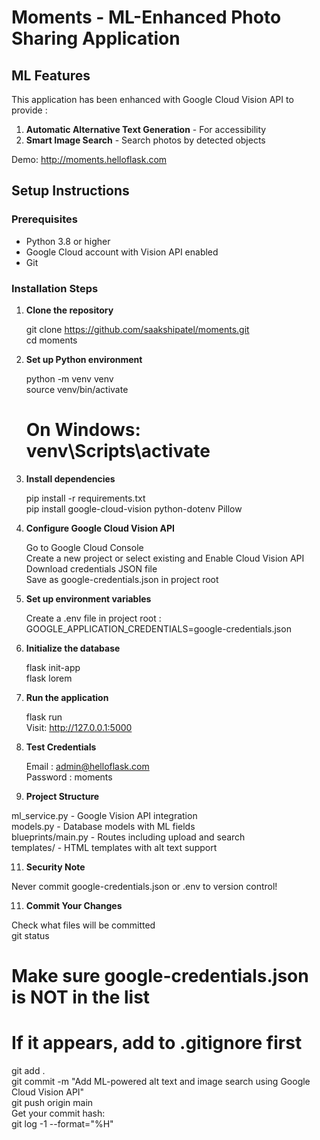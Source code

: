 # Moments - ML-Enhanced Photo Sharing Application

## ML Features
This application has been enhanced with Google Cloud Vision API to provide :
1. **Automatic Alternative Text Generation** - For accessibility
2. **Smart Image Search** - Search photos by detected objects

Demo: http://moments.helloflask.com

## Setup Instructions

### Prerequisites
- Python 3.8 or higher
- Google Cloud account with Vision API enabled
- Git

### Installation Steps

1. **Clone the repository**

   git clone https://github.com/saakshipatel/moments.git <br>
   cd moments

3. **Set up Python environment**

   python -m venv venv <br>
   source venv/bin/activate <br>  
   # On Windows: venv\Scripts\activate

4. **Install dependencies**

   pip install -r requirements.txt <br>
   pip install google-cloud-vision python-dotenv Pillow

5. **Configure Google Cloud Vision API**

   Go to Google Cloud Console <br>
   Create a new project or select existing and Enable Cloud Vision API <br>
   Download credentials JSON file <br>
   Save as google-credentials.json in project root <br>

6. **Set up environment variables**

   Create a .env file in project root : <br>
   GOOGLE_APPLICATION_CREDENTIALS=google-credentials.json

7. **Initialize the database**

   flask init-app <br>
   flask lorem 

8. **Run the application**

   flask run <br>
   Visit: http://127.0.0.1:5000

9. **Test Credentials**

   Email : admin@helloflask.com <br>
   Password : moments

10. **Project Structure**

   ml_service.py - Google Vision API integration <br>
   models.py - Database models with ML fields <br>
   blueprints/main.py - Routes including upload and search <br>
   templates/ - HTML templates with alt text support

11. **Security Note**

   Never commit google-credentials.json or .env to version control!

11. **Commit Your Changes**

   Check what files will be committed <br>
   git status

   # Make sure google-credentials.json is NOT in the list
   # If it appears, add to .gitignore first

   git add . <br>
   git commit -m "Add ML-powered alt text and image search using Google Cloud Vision API" <br>
   git push origin main <br>
   Get your commit hash: <br>
   git log -1 --format="%H"

